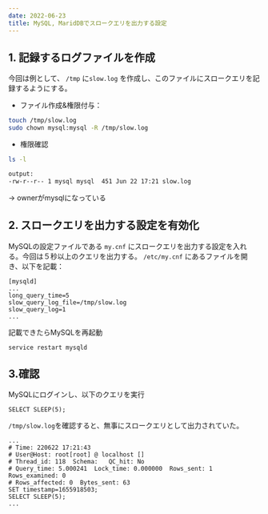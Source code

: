 ```yaml
---
date: 2022-06-23
title: MySQL, MaridDBでスロークエリを出力する設定
---
```


## 1. 記録するログファイルを作成
今回は例として、 `/tmp`  に`slow.log` を作成し、このファイルにスロークエリを記録するようにする。
- ファイル作成&権限付与：
```bash
touch /tmp/slow.log
sudo chown mysql:mysql -R /tmp/slow.log
```
- 権限確認
```bash
ls -l

output:
-rw-r--r-- 1 mysql mysql  451 Jun 22 17:21 slow.log
```
-> ownerがmysqlになっている

## 2. スロークエリを出力する設定を有効化
MySQLの設定ファイルである `my.cnf` にスロークエリを出力する設定を入れる。今回は５秒以上のクエリを出力する。
`/etc/my.cnf` にあるファイルを開き、以下を記載：
```
[mysqld]
...
long_query_time=5
slow_query_log_file=/tmp/slow.log
slow_query_log=1
...
```
記載できたらMySQLを再起動
```
service restart mysqld
```
## 3.確認
MySQLにログインし、以下のクエリを実行
```
SELECT SLEEP(5);
```
`/tmp/slow.log`を確認すると、無事にスロークエリとして出力されていた。
```
...
# Time: 220622 17:21:43
# User@Host: root[root] @ localhost []
# Thread_id: 118  Schema:   QC_hit: No
# Query_time: 5.000241  Lock_time: 0.000000  Rows_sent: 1  Rows_examined: 0
# Rows_affected: 0  Bytes_sent: 63
SET timestamp=1655918503;
SELECT SLEEP(5);
...
```
